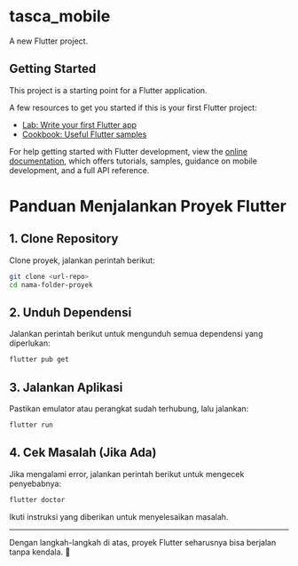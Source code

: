 # tasca_mobile

A new Flutter project.

## Getting Started

This project is a starting point for a Flutter application.

A few resources to get you started if this is your first Flutter project:

- [Lab: Write your first Flutter app](https://docs.flutter.dev/get-started/codelab)
- [Cookbook: Useful Flutter samples](https://docs.flutter.dev/cookbook)

For help getting started with Flutter development, view the
[online documentation](https://docs.flutter.dev/), which offers tutorials,
samples, guidance on mobile development, and a full API reference.

# Panduan Menjalankan Proyek Flutter

## 1. Clone Repository
Clone proyek, jalankan perintah berikut:

```sh
git clone <url-repo>
cd nama-folder-proyek
```

## 2. Unduh Dependensi
Jalankan perintah berikut untuk mengunduh semua dependensi yang diperlukan:

```sh
flutter pub get
```

## 3. Jalankan Aplikasi
Pastikan emulator atau perangkat sudah terhubung, lalu jalankan:

```sh
flutter run
```

## 4. Cek Masalah (Jika Ada)
Jika mengalami error, jalankan perintah berikut untuk mengecek penyebabnya:

```sh
flutter doctor
```

Ikuti instruksi yang diberikan untuk menyelesaikan masalah.

---

Dengan langkah-langkah di atas, proyek Flutter seharusnya bisa berjalan tanpa kendala. 🚀